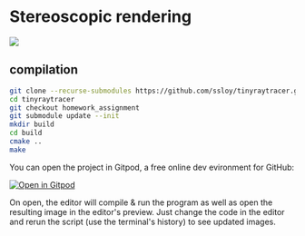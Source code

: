 # Stereoscopic rendering

![](https://raw.githubusercontent.com/ssloy/tinyraytracer/stereoscope/doc/stereoscope.jpg)


## compilation
```sh
git clone --recurse-submodules https://github.com/ssloy/tinyraytracer.git
cd tinyraytracer
git checkout homework_assignment
git submodule update --init
mkdir build
cd build
cmake ..  
make
```
You can open the project in Gitpod, a free online dev evironment for GitHub:

[![Open in Gitpod](https://gitpod.io/button/open-in-gitpod.svg)](https://gitpod.io/#https://github.com/ssloy/tinyraytracer/tree/stereoscope)

On open, the editor will compile & run the program as well as open the resulting image in the editor's preview.
Just change the code in the editor and rerun the script (use the terminal's history) to see updated images.
